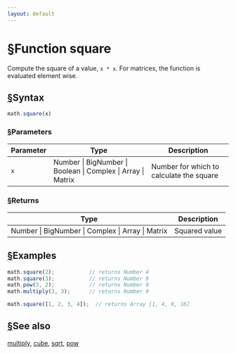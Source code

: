 ```yaml
---
layout: default
---
```


<h1 id="function-square"><a href="#function-square">&sect;</a>Function square</h1>

Compute the square of a value, `x * x`.
For matrices, the function is evaluated element wise.


<h2 id="syntax"><a href="#syntax">&sect;</a>Syntax</h2>

```js
math.square(x)
```

<h3 id="parameters"><a href="#parameters">&sect;</a>Parameters</h3>

Parameter | Type | Description
--------- | ---- | -----------
`x` | Number &#124; BigNumber &#124; Boolean &#124; Complex &#124; Array &#124; Matrix |  Number for which to calculate the square

<h3 id="returns"><a href="#returns">&sect;</a>Returns</h3>

Type | Description
---- | -----------
Number &#124; BigNumber &#124; Complex &#124; Array &#124; Matrix |  Squared value


<h2 id="examples"><a href="#examples">&sect;</a>Examples</h2>

```js
math.square(2);           // returns Number 4
math.square(3);           // returns Number 9
math.pow(3, 2);           // returns Number 9
math.multiply(3, 3);      // returns Number 9

math.square([1, 2, 3, 4]);  // returns Array [1, 4, 9, 16]
```


<h2 id="see-also"><a href="#see-also">&sect;</a>See also</h2>

[multiply](multiply.html),
[cube](cube.html),
[sqrt](sqrt.html),
[pow](pow.html)


<!-- Note: This file is automatically generated from source code comments. Changes made in this file will be overridden. -->
